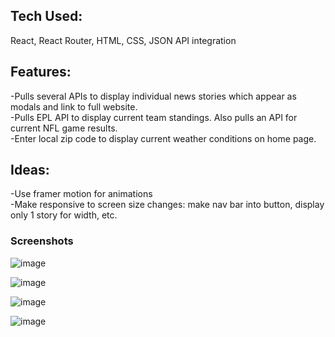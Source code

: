 ## Tech Used:  
React, React Router, HTML, CSS, JSON API integration

## Features:  
-Pulls several APIs to display individual news stories which appear as modals and link to full website.  
-Pulls EPL API to display current team standings. Also pulls an API for current NFL game results.  
-Enter local zip code to display current weather conditions on home page.  
  
## Ideas:  
-Use framer motion for animations  
-Make responsive to screen size changes: make nav bar into button, display only 1 story for width, etc.  

### Screenshots 
![image](https://github.com/codysharma/Sharmer-News/assets/123990673/8474a9bb-0b31-45f9-8faf-656d79a81460)

![image](https://github.com/codysharma/Sharmer-News/assets/123990673/402fcba4-eb8f-45d7-ad2c-b89ce1b3f21a)

![image](https://github.com/codysharma/Sharmer-News/assets/123990673/a8b71c5c-1076-4317-8f47-1ff197bb6c05)

![image](https://github.com/codysharma/Sharmer-News/assets/123990673/35ef05cd-58b5-47de-9d4f-bea793650fd2)
